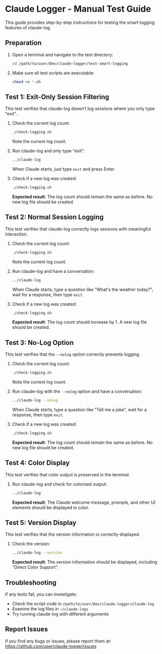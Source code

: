 # Claude Logger - Manual Test Guide

This guide provides step-by-step instructions for testing the smart logging features of claude-log.

## Preparation

1. Open a terminal and navigate to the test directory:
   ```bash
   cd /path/to/user/Dev/claude-logger/test-smart-logging
   ```

2. Make sure all test scripts are executable:
   ```bash
   chmod +x *.sh
   ```

## Test 1: Exit-Only Session Filtering

This test verifies that claude-log doesn't log sessions where you only type "exit".

1. Check the current log count:
   ```bash
   ./check-logging.sh
   ```
   Note the current log count.

2. Run claude-log and only type "exit":
   ```bash
   ../claude-log
   ```
   
   When Claude starts, just type `exit` and press Enter.

3. Check if a new log was created:
   ```bash
   ./check-logging.sh
   ```
   
   **Expected result**: The log count should remain the same as before. No new log file should be created.

## Test 2: Normal Session Logging

This test verifies that claude-log correctly logs sessions with meaningful interaction.

1. Check the current log count:
   ```bash
   ./check-logging.sh
   ```
   Note the current log count.

2. Run claude-log and have a conversation:
   ```bash
   ../claude-log
   ```
   
   When Claude starts, type a question like "What's the weather today?", wait for a response, then type `exit`.

3. Check if a new log was created:
   ```bash
   ./check-logging.sh
   ```
   
   **Expected result**: The log count should increase by 1. A new log file should be created.

## Test 3: No-Log Option

This test verifies that the `--nolog` option correctly prevents logging.

1. Check the current log count:
   ```bash
   ./check-logging.sh
   ```
   Note the current log count.

2. Run claude-log with the `--nolog` option and have a conversation:
   ```bash
   ../claude-log --nolog
   ```
   
   When Claude starts, type a question like "Tell me a joke", wait for a response, then type `exit`.

3. Check if a new log was created:
   ```bash
   ./check-logging.sh
   ```
   
   **Expected result**: The log count should remain the same as before. No new log file should be created.

## Test 4: Color Display

This test verifies that color output is preserved in the terminal.

1. Run claude-log and check for colorized output:
   ```bash
   ../claude-log
   ```
   
   **Expected result**: The Claude welcome message, prompts, and other UI elements should be displayed in color.

## Test 5: Version Display

This test verifies that the version information is correctly displayed.

1. Check the version:
   ```bash
   ../claude-log --version
   ```
   
   **Expected result**: The version information should be displayed, including "Direct Color Support".

## Troubleshooting

If any tests fail, you can investigate:

- Check the script code in `/path/to/user/Dev/claude-logger/claude-log`
- Examine the log files in `~/claude-logs`
- Try running claude-log with different arguments

## Report Issues

If you find any bugs or issues, please report them at:
https://github.com/user/claude-logger/issues